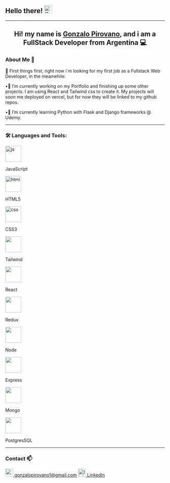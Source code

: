 <h2>Hello there! <img src="https://emojis.slackmojis.com/emojis/images/1482947228/1532/lightsaber.png" alt="ligthsaber" width="25px"/> </h2>

<hr></hr>
<h2 align="center">Hi! my name is <a href="https://www.linkedin.com/in/gonzalo-pirovano/">Gonzalo Pirovano</a>, and i am a FullStack Developer from Argentina 💻</h2>

<h3 style="font-weight:bold"> About Me 👀</h3>

🎈 First things first, right now i´m looking for my first job as a Fullstack Web Developer, in the meanwhile:

•🔭 I’m currently working on my Portfolio and finishing up some other projects. I am using React and Tailwind css to create it. My projects will soon me deployed on vercel, but for now they will be linked to my github repos.

•🌱 I’m currently learning Python with Flask and Django frameworks @ Udemy.

<hr></hr>

<h3 style="font-weight:bold" > 🛠 Languages and Tools: </h3>

<img src="https://cdn-icons-png.flaticon.com/512/5968/5968292.png" alt="js" width="50px"/>
   <p>JavaScript</p>


<img src="https://cdn-icons-png.flaticon.com/512/732/732212.png" alt="html" width="50px"/>
   <p>HTML5</p>


<div>
<img src="https://cdn-icons-png.flaticon.com/512/732/732190.png" alt="css" width="50px"/>
   <p>CSS3</p>
</div>

<div>
<img src="https://tailwindcss.com/_next/static/media/social-square.eab77323.jpg" width="50px"/>
   <p>Tailwind</p>
</div>

<div>
<img src="https://upload.wikimedia.org/wikipedia/commons/thumb/a/a7/React-icon.svg/2300px-React-icon.svg.png" width="50px"/>
   <p>React </p>
</div>

<div>
<img src="https://raw.githubusercontent.com/reduxjs/redux/master/logo/logo.png" width="50px"/>
   <p>Redux</p>
</div>

<div>
<img src="https://cdn0.iconfinder.com/data/icons/designer-skills/128/node-js-512.png" width="50px"/>
   <p>Node </p>
</div>

<div>
<img src="https://www.pngfind.com/pngs/m/136-1363736_express-js-icon-png-transparent-png.png" width="50px"/>
   <p>Express </p>
</div>

<div>
<img src="https://img.icons8.com/color/480/mongodb.png" width="50px"/>
   <p>Mongo </p>
</div>

<div>
<img src="https://user-images.githubusercontent.com/24623425/36042969-f87531d4-0d8a-11e8-9dee-e87ab8c6a9e3.png" width="50px"/>
   <p>PostgresSQL </p>
</div>



<hr></hr>

<h3 style="font-weight:bold"> Contact 📫</h3>

<div style="display:box">
   <a href="mailto:gonzalopirovano1@gmail.com"> <img src="https://upload.wikimedia.org/wikipedia/commons/thumb/8/8c/Gmail_Icon_%282013-2020%29.svg/1280px-Gmail_Icon_%282013-2020%29.svg.png" alt="gmailIcon" width="25px"> gonzalopirovano1@gmail.com</a> 
   <a href="https://www.linkedin.com/in/gonzalo-pirovano/"> <img src="https://upload.wikimedia.org/wikipedia/commons/thumb/f/f8/LinkedIn_icon_circle.svg/2048px-LinkedIn_icon_circle.svg.png" alt="linkedinIcon" width="25px"> LinkedIn</a>
</div>
